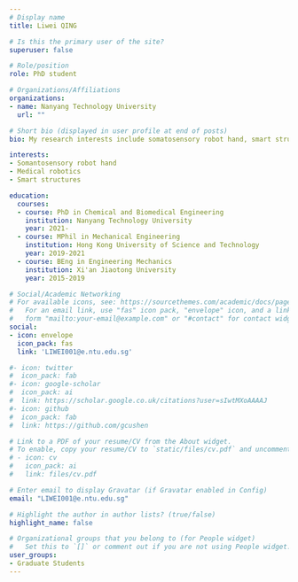 ```yaml
---
# Display name
title: Liwei QING

# Is this the primary user of the site?
superuser: false

# Role/position
role: PhD student

# Organizations/Affiliations
organizations:
- name: Nanyang Technology University
  url: ""

# Short bio (displayed in user profile at end of posts)
bio: My research interests include somatosensory robot hand, smart structures and materials in biomedical engineering.

interests:
- Somantosensory robot hand
- Medical robotics
- Smart structures

education:
  courses:
  - course: PhD in Chemical and Biomedical Engineering
    institution: Nanyang Technology University
    year: 2021-
  - course: MPhil in Mechanical Engineering
    institution: Hong Kong University of Science and Technology
    year: 2019-2021
  - course: BEng in Engineering Mechanics
    institution: Xi'an Jiaotong University
    year: 2015-2019

# Social/Academic Networking
# For available icons, see: https://sourcethemes.com/academic/docs/page-builder/#icons
#   For an email link, use "fas" icon pack, "envelope" icon, and a link in the
#   form "mailto:your-email@example.com" or "#contact" for contact widget.
social:
- icon: envelope
  icon_pack: fas
  link: 'LIWEI001@e.ntu.edu.sg'

#- icon: twitter
#  icon_pack: fab
#- icon: google-scholar
#  icon_pack: ai
#  link: https://scholar.google.co.uk/citations?user=sIwtMXoAAAAJ
#- icon: github
#  icon_pack: fab
#  link: https://github.com/gcushen

# Link to a PDF of your resume/CV from the About widget.
# To enable, copy your resume/CV to `static/files/cv.pdf` and uncomment the lines below.
# - icon: cv
#   icon_pack: ai
#   link: files/cv.pdf

# Enter email to display Gravatar (if Gravatar enabled in Config)
email: "LIWEI001@e.ntu.edu.sg"

# Highlight the author in author lists? (true/false)
highlight_name: false

# Organizational groups that you belong to (for People widget)
#   Set this to `[]` or comment out if you are not using People widget.
user_groups:
- Graduate Students
---
```


<!-- Nelson Bighetti is a professor of artificial intelligence at the Stanford AI Lab. His research interests include distributed robotics, mobile computing and programmable matter. He leads the Robotic Neurobiology group, which develops self-reconfiguring robots, systems of self-organizing robots, and mobile sensor networks.

Lorem ipsum dolor sit amet, consectetur adipiscing elit. Sed neque elit, tristique placerat feugiat ac, facilisis vitae arcu. Proin eget egestas augue. Praesent ut sem nec arcu pellentesque aliquet. Duis dapibus diam vel metus tempus vulputate. -->
